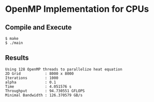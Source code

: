 # OpenMP Implementation for CPUs

## Compile and Execute

```
$ make
$ ./main
```

## Results

```
Using 128 OpenMP threads to parallelize heat equation
2D Grid           : 8000 x 8000
Iterations        : 1000
alpha             : 0.1
Time              : 4.051576 s
Throughput        : 94.730551 GFLOPS
Minimal Bandwidth : 126.370579 GB/s
```
